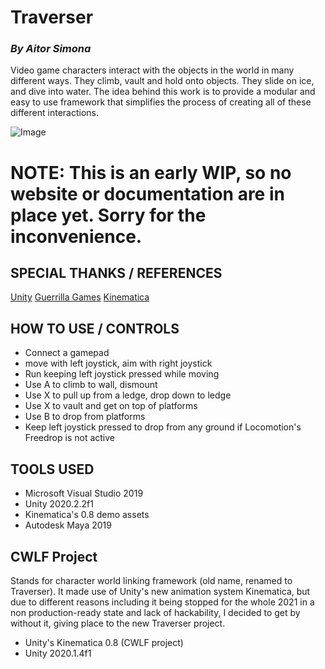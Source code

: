# Traverser
### *By Aitor Simona*

Video game characters interact with the objects in the world in many different ways. They climb, vault and hold onto objects. They slide on ice, and dive into water. The idea behind this work is to provide a modular and easy to use framework that simplifies the process of creating all of these different interactions.

![Image](docs/CWLF.gif)

# NOTE: This is an early WIP, so no website or documentation are in place yet. Sorry for the inconvenience. 

## SPECIAL THANKS / REFERENCES
[Unity](https://unity.com/)
[Guerrilla Games](https://www.youtube.com/watch?v=LrLHsbTK5bM&ab_channel=GDC)
[Kinematica](https://docs.unity3d.com/Packages/com.unity.kinematica@0.8/manual/index.html)

## HOW TO USE / CONTROLS

- Connect a gamepad 
- move with left joystick, aim with right joystick
- Run keeping left joystick pressed while moving
- Use A to climb to wall, dismount
- Use X to pull up from a ledge, drop down to ledge
- Use X to vault and get on top of platforms
- Use B to drop from platforms
- Keep left joystick pressed to drop from any ground if Locomotion's Freedrop is not active

## TOOLS USED

- Microsoft Visual Studio 2019
- Unity 2020.2.2f1
- Kinematica's 0.8 demo assets
- Autodesk Maya 2019

## CWLF Project

Stands for character world linking framework (old name, renamed to Traverser). It made use of Unity's new animation system Kinematica, but due to different reasons including it being stopped for the whole 2021 in a non production-ready state and lack of hackability, I decided to get by without it, giving place to the new Traverser project. 

- Unity's Kinematica 0.8 (CWLF project)
- Unity 2020.1.4f1


